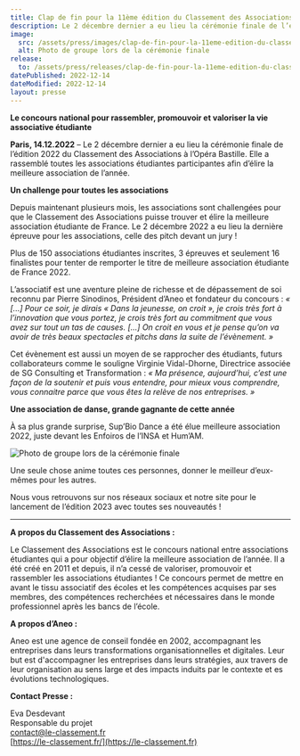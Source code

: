 ```yaml
---
title: Clap de fin pour la 11ème édition du Classement des Associations
description: Le 2 décembre dernier a eu lieu la cérémonie finale de l’édition 2022 du Classement des Associations à l’Opéra Bastille. Elle a rassemblé toutes les associations étudiantes participantes afin d’élire la meilleure association de l’année.
image:
  src: /assets/press/images/clap-de-fin-pour-la-11eme-edition-du-classement-des-associations.webp
  alt: Photo de groupe lors de la cérémonie finale
release:
  to: /assets/press/releases/clap-de-fin-pour-la-11eme-edition-du-classement-des-associations.pdf
datePublished: 2022-12-14
dateModified: 2022-12-14
layout: presse
---
```


**Le concours national pour rassembler, promouvoir et valoriser la vie associative étudiante**

**Paris, 14.12.2022** – Le 2 décembre dernier a eu lieu la cérémonie finale de l’édition 2022 du Classement des Associations à l’Opéra Bastille. Elle a rassemblé toutes les associations étudiantes participantes afin d’élire la meilleure association de l’année.

**Un challenge pour toutes les associations**

Depuis maintenant plusieurs mois, les associations sont challengées pour que le Classement des Associations puisse trouver et élire la meilleure association étudiante de France. Le 2 décembre 2022 a eu lieu la dernière épreuve pour les associations, celle des pitch devant un jury !

Plus de 150 associations étudiantes inscrites, 3 épreuves et seulement 16 finalistes pour tenter de remporter le titre de meilleure association étudiante de France 2022.

L’associatif est une aventure pleine de richesse et de dépassement de soi reconnu par Pierre Sinodinos, Président d’Aneo et fondateur du concours : _« [...] Pour ce soir, je dirais « Dans la jeunesse, on croit », je crois très fort à l’innovation que vous portez, je crois très fort au commitment que vous avez sur tout un tas de causes. [...] On croit en vous et je pense qu’on va avoir de très beaux spectacles et pitchs dans la suite de l’évènement. »_

Cet évènement est aussi un moyen de se rapprocher des étudiants, futurs collaborateurs comme le souligne Virginie Vidal-Dhorne, Directrice associée de SG Consulting et Transformation : _« Ma présence, aujourd’hui, c’est une façon de la soutenir et puis vous entendre, pour mieux vous comprendre, vous connaitre parce que vous êtes la relève de nos entreprises. »_

**Une association de danse, grande gagnante de cette année**

À sa plus grande surprise, Sup’Bio Dance a été élue meilleure association 2022, juste 
devant les Enfoiros de l’INSA et Hum’AM. 

![Photo de groupe lors de la cérémonie finale](/assets/press/images/clap-de-fin-pour-la-11eme-edition-du-classement-des-associations.webp)
 
Une seule chose anime toutes ces personnes, donner le meilleur d’eux-mêmes 
pour les autres. 
 
Nous vous retrouvons sur nos réseaux sociaux et notre site pour le lancement de 
l’édition 2023 avec toutes ses nouveautés !

---

**A propos du Classement des Associations :**

Le Classement des Associations est le concours national entre associations étudiantes qui a pour objectif d’élire la meilleure association de l’année. Il a été créé en 2011 et depuis, il n’a cessé de valoriser, promouvoir et rassembler les associations étudiantes ! Ce concours permet de mettre en avant le tissu associatif des écoles et les compétences acquises par ses membres, des compétences recherchées et nécessaires dans le monde professionnel après les bancs de l’école.

**A propos d’Aneo :**

Aneo est une agence de conseil fondée en 2002, accompagnant les entreprises dans leurs transformations organisationnelles et digitales. Leur but est d'accompagner les entreprises dans leurs stratégies, aux travers de leur organisation au sens large et des impacts induits par le contexte et es évolutions technologiques. 
 
**Contact Presse :**

Eva Desdevant<br />
Responsable du projet<br />
[contact@le-classement.fr](mailto:contact@le-classement.fr)<br />
[https://le-classement.fr/](https://le-classement.fr)
